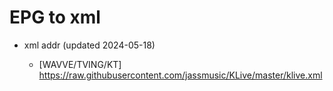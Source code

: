 # EPG to xml

* xml addr (updated 2024-05-18)

  - [WAVVE/TVING/KT]
    https://raw.githubusercontent.com/jassmusic/KLive/master/klive.xml

